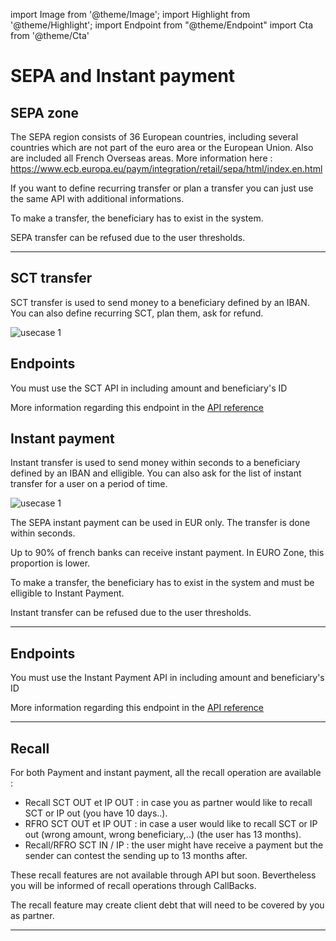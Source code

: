 import Image from '@theme/Image';
import Highlight from '@theme/Highlight';
import Endpoint from "@theme/Endpoint"
import Cta from '@theme/Cta'

# SEPA and Instant payment

## SEPA zone

<Highlight>

The SEPA region consists of 36 European countries, including several countries which are not part of the euro area or the European Union. Also are included all French Overseas areas. More information here : https://www.ecb.europa.eu/paym/integration/retail/sepa/html/index.en.html

</Highlight>

<Highlight type="tip">

If you want to define recurring transfer or plan a transfer you can just use the same API with additional informations.

</Highlight>

<Highlight type="caution">

To make a transfer, the beneficiary has to exist in the system.

</Highlight>

<Highlight type="danger">

SEPA transfer can be refused due to the user thresholds.

</Highlight>

---

## SCT transfer

SCT transfer is used to send money to a beneficiary defined by an IBAN. You can also define recurring SCT, plan them, ask for refund.

<Image src="docs/SEPA OUT_EN.png" alt="usecase 1"/>

## Endpoints

You must use the SCT API in including amount and beneficiary's ID

More information regarding this endpoint in the [API reference](/api/Core)

<Endpoint apiUrl="/v1.0/migrationProxy" path="/api/v1.1/users/{userid}/sct" method="post"/>

## Instant payment

Instant transfer is used to send money within seconds to a beneficiary defined by an IBAN and elligible. You can also ask for the list of instant transfer for a user on a period of time.

<Image src="docs/IP OUT_EN.png" alt="usecase 1"/>

<Highlight>

The SEPA instant payment can be used in EUR only. The transfer is done within seconds.
  
</Highlight>

<Highlight type="tip">

Up to 90% of french banks can receive instant payment. In EURO Zone, this proportion is lower.

</Highlight>

<Highlight type="caution">

To make a transfer, the beneficiary has to exist in the system and must be elligible to Instant Payment.

</Highlight>

<Highlight type="danger">

Instant transfer can be refused due to the user thresholds.

</Highlight>

---

## Endpoints

You must use the Instant Payment API in including amount and beneficiary's ID

More information regarding this endpoint in the [API reference](/api/SCTinst)

<Endpoint apiUrl="/v2.0/Transfers.InstantPayment" path="/api/v2.0/users/{AppUserId}/sctinst" method="post"/>

<!-- <Endpoint apiUrl="/v1.0/migrationProxy" path="​/api/v2.0/users/{userid}/cards/{id}" method="delete"/> -->

---
## Recall

For both Payment and instant payment, all the recall operation are available :

- Recall SCT OUT et IP OUT : in case you as partner would like to recall SCT or IP out (you have 10 days..).
- RFRO SCT OUT et IP OUT : in case a user would like to recall SCT or IP out (wrong amount, wrong beneficiary,..) (the user has 13 months).
- Recall/RFRO SCT IN / IP : the user might have receive a payment but the sender can contest the sending up to 13 months after.

These recall features are not available through API but soon. Bevertheless you will be informed of recall operations through CallBacks.

<Highlight type="danger">

The recall feature may create client debt that will need to be covered by you as partner.

</Highlight>

<!-- <Endpoint apiUrl="/v1.0/migrationProxy" path="​/api/v2.0/users/{userid}/cards/{id}" method="delete"/> -->

---



<Cta
  context="doc"
  ui="button"
  link="/api/SCTInst"
  label="Try it out"
/>
